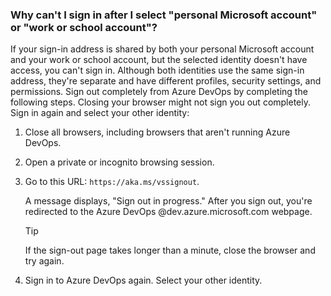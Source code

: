 ### Why can't I sign in after I select "personal Microsoft account" or "work or school account"?

If your sign-in address is shared by both your personal Microsoft account and your work or school account, but the selected identity doesn't have access, you can't sign in. Although both identities use the same sign-in address, they're separate and have different profiles, security settings, and permissions.
Sign out completely from Azure DevOps by completing the following steps. Closing your browser might not sign you out completely. Sign in again and select your other identity:

1. Close all browsers, including browsers that aren't running Azure DevOps.

2. Open a private or incognito browsing session. 

3. Go to this URL: `https://aka.ms/vssignout`.

   A message displays, "Sign out in progress." After you sign out, you're redirected to the Azure DevOps @dev.azure.microsoft.com webpage.

   > [!TIP]
   > If the sign-out page takes longer than a minute, close the browser and try again.

4. Sign in to Azure DevOps again. Select your other identity.
